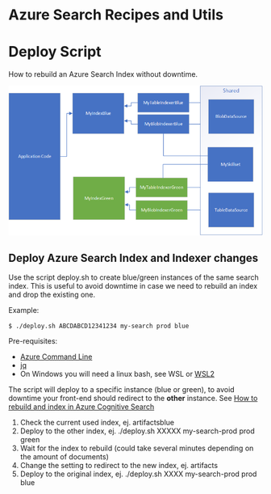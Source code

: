 # Azure Search Recipes and Utils


# Deploy Script

How to rebuild an Azure Search Index without downtime.

![azuresearchdesign](assets/bluegreenindex.png)

## Deploy Azure Search Index and Indexer changes

Use the script deploy.sh to create blue/green instances of the same search index. This is useful to avoid downtime in case we need to rebuild an index and drop the existing one. 

Example:

```
$ ./deploy.sh ABCDABCD12341234 my-search prod blue
```

Pre-requisites: 

* [Azure Command Line](https://docs.microsoft.com/en-us/cli/azure/?view=azure-cli-latest)
* [jq](https://stedolan.github.io/jq/download/)
* On Windows you will need a linux bash, see WSL or [WSL2](https://docs.microsoft.com/en-us/windows/wsl/wsl2-install)

The script will deploy to a specific instance (blue or green), to avoid downtime your front-end should redirect to the **other** instance. See [How to rebuild and index in Azure Cognitive Search](https://docs.microsoft.com/en-us/azure/search/search-howto-reindex#how-to-rebuild-an-index)

1. Check the current used index, ej. artifactsblue
1. Deploy to the other index, ej. ./deploy.sh XXXXX my-search-prod prod green
1. Wait for the index to rebuild (could take several minutes depending on the amount of documents)
1. Change the setting to redirect to the new index, ej. artifacts
1. Deploy to the original index, ej. ./deploy.sh XXXX my-search-prod prod blue